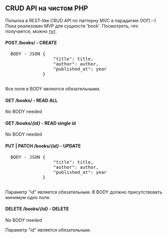 ## CRUD API на  чистом PHP

Попытка в REST-like CRUD API по паттерну MVC в парадигме ООП :-)
Пока реализован MVP для сущности 'book'.
Посмотреть, что получается, можно [тут](http://php-crud-api.alwaysdata.net/).

#### POST /books/ - CREATE

  <pre>
  BODY - JSON {
                  "title": title,
                  "author": author,
                  "published_at": year
              }
  </pre>

Все поля в BODY являются обязательными.

#### GET /books/ - READ ALL

  No BODY needed

#### GET /books/*{id}* - READ single id

  No BODY needed

#### PUT | PATCH /books/*{id}* - UPDATE

  <pre>
  BODY - JSON {
                  "title": title,
                  "author": author,
                  "published_at": year
              }
  </pre>

Параметр "id" является обязательным.
В BODY должно присутствовать минимум одно поле.

#### DELETE /books/*{id}* - DELETE

  No BODY needed

Параметр "id" является обязательным.
